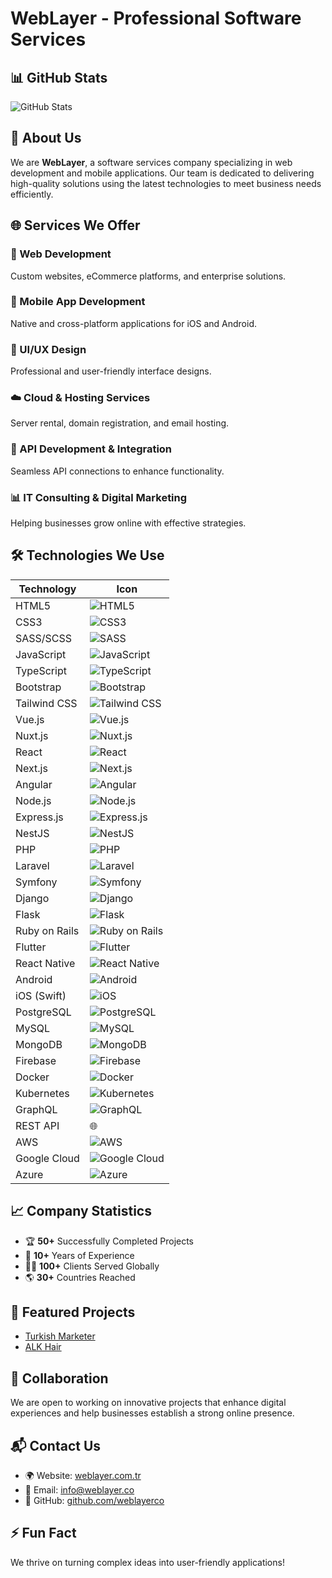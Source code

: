 # WebLayer - Professional Software Services

## 📊 GitHub Stats  
![GitHub Stats](https://github-readme-stats-sigma-five.vercel.app/api?username=weblayerco&show_icons=true&theme=radical&count_private=true&include_all_commits=true&hide_border=true)

## 🚀 About Us
We are **WebLayer**, a software services company specializing in web development and mobile applications. Our team is dedicated to delivering high-quality solutions using the latest technologies to meet business needs efficiently.

## 🌐 Services We Offer

### 🔹 Web Development  
 
Custom websites, eCommerce platforms, and enterprise solutions.

### 📱 Mobile App Development  

Native and cross-platform applications for iOS and Android.

### 🎨 UI/UX Design  

Professional and user-friendly interface designs.

### ☁️ Cloud & Hosting Services  

Server rental, domain registration, and email hosting.

### 🔗 API Development & Integration  

Seamless API connections to enhance functionality.

### 📊 IT Consulting & Digital Marketing  

Helping businesses grow online with effective strategies.

## 🛠 Technologies We Use

| Technology  | Icon |
|------------|------|
| HTML5 | ![HTML5](https://img.icons8.com/color/48/000000/html-5.png) |
| CSS3 | ![CSS3](https://img.icons8.com/color/48/000000/css3.png) |
| SASS/SCSS | ![SASS](https://img.icons8.com/color/48/000000/sass.png) |
| JavaScript | ![JavaScript](https://img.icons8.com/color/48/000000/javascript.png) |
| TypeScript | ![TypeScript](https://img.icons8.com/color/48/000000/typescript.png) |
| Bootstrap | ![Bootstrap](https://img.icons8.com/color/48/000000/bootstrap.png) |
| Tailwind CSS | ![Tailwind CSS](https://img.icons8.com/color/48/000000/tailwind_css.png) |
| Vue.js | ![Vue.js](https://img.icons8.com/color/48/000000/vue-js.png) |
| Nuxt.js | ![Nuxt.js](https://img.icons8.com/?size=48&id=nvrsJYs7j9Vb&format=png&color=000000) |
| React | ![React](https://img.icons8.com/color/48/000000/react-native.png) |
| Next.js | ![Next.js](https://img.icons8.com/?size=48&id=nvrsJYs7j9Vb&format=png&color=000000) |
| Angular | ![Angular](https://img.icons8.com/color/48/000000/angularjs.png) |
| Node.js | ![Node.js](https://img.icons8.com/color/48/000000/nodejs.png) |
| Express.js | ![Express.js](https://img.icons8.com/?size=48&id=kg46nzoJrmTR&format=png&color=000000) |
| NestJS | ![NestJS](https://img.icons8.com/color/48/000000/nestjs.png) |
| PHP | ![PHP](https://img.icons8.com/color/48/000000/php.png) |
| Laravel | ![Laravel](https://laravel.com/img/logomark.min.svg) |
| Symfony | ![Symfony](https://symfony.com/logos/symfony_black_03.png) |
| Django | ![Django](https://img.icons8.com/color/48/000000/django.png) |
| Flask | ![Flask](https://img.icons8.com/ios/50/000000/flask.png) |
| Ruby on Rails | ![Ruby on Rails](https://img.icons8.com/color/48/000000/ruby-programming-language.png) |
| Flutter | ![Flutter](https://img.icons8.com/color/48/000000/flutter.png) |
| React Native | ![React Native](https://img.icons8.com/color/48/000000/react-native.png) |
| Android | ![Android](https://img.icons8.com/color/48/000000/android-os.png) |
| iOS (Swift) | ![iOS](https://img.icons8.com/?size=48&id=79089&format=png&color=000000) |
| PostgreSQL | ![PostgreSQL](https://img.icons8.com/?size=48&id=25010&format=png&color=000000) |
| MySQL | ![MySQL](https://img.icons8.com/color/48/000000/mysql-logo.png) |
| MongoDB | ![MongoDB](https://img.icons8.com/color/48/000000/mongodb.png) |
| Firebase | ![Firebase](https://img.icons8.com/color/48/000000/firebase.png) |
| Docker | ![Docker](https://img.icons8.com/color/48/000000/docker.png) |
| Kubernetes | ![Kubernetes](https://img.icons8.com/color/48/000000/kubernetes.png) |
| GraphQL | ![GraphQL](https://img.icons8.com/color/48/000000/graphql.png) |
| REST API | 🌐 |
| AWS | ![AWS](https://img.icons8.com/color/48/000000/amazon-web-services.png) |
| Google Cloud | ![Google Cloud](https://img.icons8.com/color/48/000000/google-cloud.png) |
| Azure | ![Azure](https://img.icons8.com/?size=48&id=VLKafOkk3sBX&format=png&color=000000) |



## 📈 Company Statistics
- 🏆 **50+** Successfully Completed Projects
- 💼 **10+** Years of Experience
- 👨‍💻 **100+** Clients Served Globally
- 🌎 **30+** Countries Reached

## 🌟 Featured Projects
- [Turkish Marketer](https://turkishmarketer.com/)
- [ALK Hair](https://alk.hair/ar)

## 🤝 Collaboration
We are open to working on innovative projects that enhance digital experiences and help businesses establish a strong online presence.

## 📬 Contact Us
- 🌍 Website: [weblayer.com.tr](https://weblayer.com.tr/)
- 📧 Email: info@weblayer.co
- 🔗 GitHub: [github.com/weblayerco](https://github.com/weblayerco)

## ⚡ Fun Fact
We thrive on turning complex ideas into user-friendly applications!
